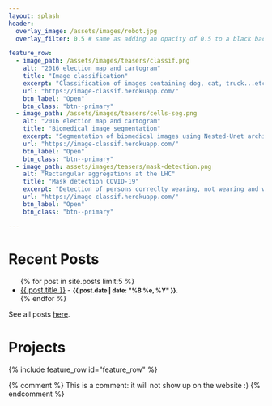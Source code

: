```yaml
---
layout: splash
header:
  overlay_image: /assets/images/robot.jpg
  overlay_filter: 0.5 # same as adding an opacity of 0.5 to a black background

feature_row:
  - image_path: /assets/images/teasers/classif.png
    alt: "2016 election map and cartogram"
    title: "Image classification"
    excerpt: "Classification of images containing dog, cat, truck...etc."
    url: "https://image-classif.herokuapp.com/"
    btn_label: "Open"
    btn_class: "btn--primary"
  - image_path: /assets/images/teasers/cells-seg.png
    alt: "2016 election map and cartogram"
    title: "Biomedical image segmentation"
    excerpt: "Segmentation of biomedical images using Nested-Unet architecture (UNet++)."
    url: "https://image-classif.herokuapp.com/"
    btn_label: "Open"
    btn_class: "btn--primary"
  - image_path: assets/images/teasers/mask-detection.png
    alt: "Rectangular aggregations at the LHC"
    title: "Mask detection COVID-19"
    excerpt: "Detection of persons correclty wearing, not wearing and wrongly wearing masks."
    url: "https://image-classif.herokuapp.com/"
    btn_label: "Open"
    btn_class: "btn--primary"

---
```



<h1> Recent Posts </h1>
<ul>
  {% for post in site.posts limit:5 %}
    <li>
      <a href="{{ post.url }}">{{ post.title }}</a>
      - <small><strong>{{ post.date | date: "%B %e, %Y" }}</strong></small>.
    </li>
  {% endfor %}
</ul>

See all posts [here](/archive/).


<h1> Projects </h1>

{% include feature_row id="feature_row" %}


{% comment %}
This is a comment: it will not show up on the website :)
{% endcomment %}
